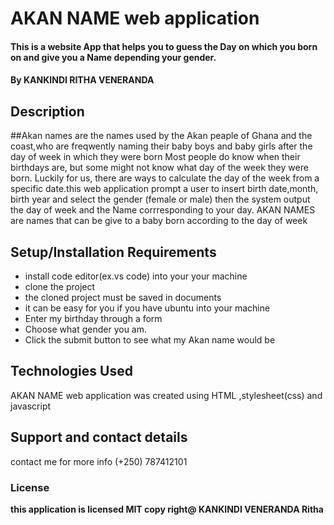 # AKAN NAME web application
#### This is a website App that helps you to guess the Day on which you born on and give you a Name depending your gender.
#### By **KANKINDI RITHA VENERANDA**
## Description
##Akan names are the names used by the Akan peaple of Ghana and the coast,who are freqwently naming their baby boys and baby girls after the day of week in which they were born
Most people do know when their birthdays are, but some might not know what day of the week they were born. Luckily for us,
 there are ways to calculate the day of the week from a specific date.this web application prompt a user to insert birth date,month,
 birth year and select the gender (female or male) then the system output the day of week and the Name corrresponding to your day.
 AKAN NAMES are names that can be give to a baby born according to the day of week
## Setup/Installation Requirements
* install code editor(ex.vs code) into your your machine
* clone the project 
* the cloned project must be saved in documents
* it can be easy for you if you have ubuntu into your machine
* Enter my birthday through a form 
* Choose what gender you am.
* Click the submit button to see what my Akan name would be


## Technologies Used
AKAN NAME web application was created using HTML ,stylesheet(css) and javascript
## Support and contact details
contact me for more info (+250) 787412101
### License
**this application is licensed MIT  copy right@ KANKINDI VENERANDA Ritha**